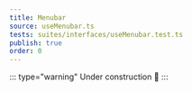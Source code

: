 ```yaml
---
title: Menubar
source: useMenubar.ts
tests: suites/interfaces/useMenubar.test.ts
publish: true
order: 0
---
```


::: type="warning"
Under construction 🚧
:::
